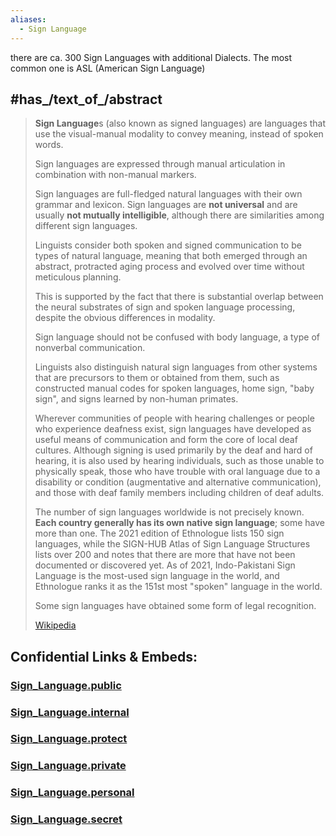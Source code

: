 ```yaml
---
aliases:
  - Sign Language
---
```


there are ca. 300 Sign Languages with additional Dialects. 
The most common one is ASL (American Sign Language)

## #has_/text_of_/abstract 

> **Sign Language**s (also known as signed languages) are languages 
> that use the visual-manual modality to convey meaning, instead of spoken words. 
> 
> Sign languages are expressed through manual articulation in combination with non-manual markers. 
> 
> Sign languages are full-fledged natural languages with their own grammar and lexicon. 
> Sign languages are __not universal__ and are usually __not mutually intelligible__, 
> although there are similarities among different sign languages.
>
> Linguists consider both spoken and signed communication to be types of natural language, 
> meaning that both emerged through an abstract, protracted aging process 
> and evolved over time without meticulous planning. 
> 
> This is supported by the fact that there is substantial overlap 
> between the neural substrates of sign and spoken language processing, 
> despite the obvious differences in modality.
>
> Sign language should not be confused with 
> body language, a type of nonverbal communication. 
> 
> Linguists also distinguish natural sign languages 
> from other systems that are precursors to them or obtained from them, 
> such as constructed manual codes for 
> spoken languages, home sign, "baby sign", and signs learned by non-human primates.
>
> Wherever communities of people with hearing challenges or people who experience deafness exist, 
> sign languages have developed as useful means of communication and form the core of local deaf cultures. 
> Although signing is used primarily by the deaf and hard of hearing, it is also used by hearing individuals, such as those unable to physically speak, 
> those who have trouble with oral language due to a disability or condition (augmentative and alternative communication), 
> and those with deaf family members including children of deaf adults.
>
> The number of sign languages worldwide is not precisely known. __Each country generally has its own native sign language__; some have more than one. 
> The 2021 edition of Ethnologue lists 150 sign languages, while the SIGN-HUB Atlas of Sign Language Structures lists over 200 
> and notes that there are more that have not been documented or discovered yet. 
> As of 2021, Indo-Pakistani Sign Language is the most-used sign language in the world, 
> and Ethnologue ranks it as the 151st most "spoken" language in the world.
>
> Some sign languages have obtained some form of legal recognition.
>
> [Wikipedia](https://en.wikipedia.org/wiki/Sign%20language) 


## Confidential Links & Embeds: 

### [Sign_Language.public](/_public\Language/Sign_Language.public.md) 

### [Sign_Language.internal](/_internal\Language/Sign_Language.internal.md) 

### [Sign_Language.protect](/_protect\Language/Sign_Language.protect.md) 

### [Sign_Language.private](/_private\Language/Sign_Language.private.md) 

### [Sign_Language.personal](/_personal\Language/Sign_Language.personal.md) 

### [Sign_Language.secret](/_secret\Language/Sign_Language.secret.md)

